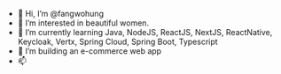 - 👋 Hi, I’m @fangwohung
- 👀 I’m interested in beautiful women.
- 🌱 I’m currently learning Java, NodeJS, ReactJS, NextJS, ReactNative, Keycloak, Vertx, Spring Cloud, Spring Boot, Typescript 
- 💞️ I’m building an e-commerce web app 
- 📫 

<!---
fangwohung/fangwohung is a ✨ special ✨ repository because its `README.md` (this file) appears on your GitHub profile.
You can click the Preview link to take a look at your changes.
--->
